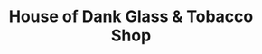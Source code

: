 ---
title: "House of Dank Glass & Tobacco Shop"
url: /detroit/house-of-dank-glass-und-tobacco-shop/
shop: Hanf
---